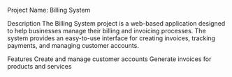 
Project Name: Billing System


Description
    The Billing System project is a web-based application designed to help businesses manage their billing and invoicing processes. The system provides an easy-to-use interface for creating invoices, tracking payments, and managing customer accounts.

Features
    Create and manage customer accounts
    Generate invoices for products and services
